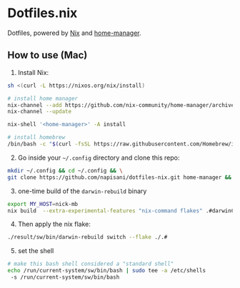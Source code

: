 # Dotfiles.nix

Dotfiles, powered by [Nix](https://nixos.org/nix/) and [home-manager](https://github.com/rycee/home-manager).

## How to use (Mac)

1. Install Nix:
```bash
sh <(curl -L https://nixos.org/nix/install)

# install home manager
nix-channel --add https://github.com/nix-community/home-manager/archive/master.tar.gz home-manager
nix-channel --update

nix-shell '<home-manager>' -A install

# install homebrew
/bin/bash -c "$(curl -fsSL https://raw.githubusercontent.com/Homebrew/install/HEAD/install.sh)"
```

2. Go inside your `~/.config` directory and clone this repo:
```bash
mkdir ~/.config && cd ~/.config && \
git clone https://github.com/napisani/dotfiles-nix.git home-manager && cd home-manager 
```
3. one-time build of the  `darwin-rebuild` binary
```bash
export MY_HOST=nick-mb
nix build  --extra-experimental-features "nix-command flakes" .#darwinConfigurations.$MY_HOST.system
```
4. Then apply the nix flake:
```bash
./result/sw/bin/darwin-rebuild switch --flake ./.#
```
5. set the shell 
```bash
# make this bash shell considered a "standard shell" 
echo /run/current-system/sw/bin/bash | sudo tee -a /etc/shells
 -s /run/current-system/sw/bin/bash
```
